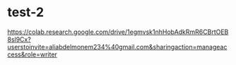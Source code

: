 # test-2

https://colab.research.google.com/drive/1egmvsk1nhHobAdkRmR6CBrtOEB8sl9Cx?userstoinvite=aliabdelmonem234%40gmail.com&sharingaction=manageaccess&role=writer
